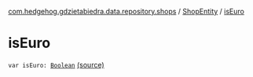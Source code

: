 [com.hedgehog.gdzietabiedra.data.repository.shops](../index.md) / [ShopEntity](index.md) / [isEuro](./is-euro.md)

# isEuro

`var isEuro: `[`Boolean`](https://kotlinlang.org/api/latest/jvm/stdlib/kotlin/-boolean/index.html) [(source)](https://github.com/asvid/GdzieTaBiedra/tree/master/app/src/main/java/com/hedgehog/gdzietabiedra/data/repository/shops/ShopEntity.kt#L40)